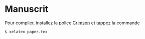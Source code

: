 # Manuscrit

Pour compiler, installez la police
[Crimson](http://www.fontsquirrel.com/fonts/crimson) et tappez la commande

```
$ xelatex paper.tex
```
